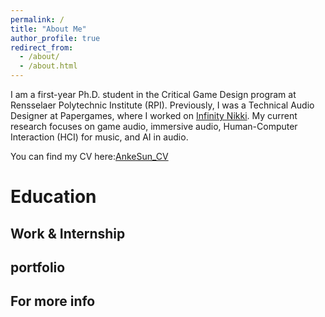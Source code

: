 ```yaml
---
permalink: /
title: "About Me"
author_profile: true
redirect_from: 
  - /about/
  - /about.html
---
```


I am a first-year Ph.D. student in the Critical Game Design program at Rensselaer Polytechnic Institute (RPI). Previously, I was a Technical Audio Designer at Papergames, where I worked on [Infinity Nikki](https://infinitynikki.infoldgames.com/en/home). My current research focuses on game audio, immersive audio, Human-Computer Interaction (HCI) for music, and AI in audio.

You can find my CV here:[AnkeSun_CV](../assets/AnkeSun_Resume.pdf)


Education
======


Work & Internship
----------

portfolio
------

For more info
------

